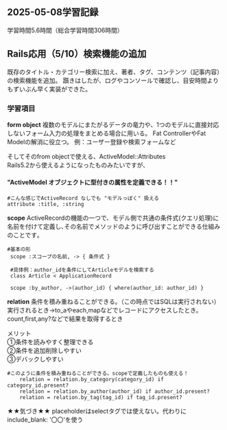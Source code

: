 ## 2025-05-08学習記録
学習時間5.6時間（総合学習時間306時間）
## Rails応用（5/10）検索機能の追加
既存のタイトル・カテゴリー検索に加え、著者、タグ、コンテンツ（記事内容）の検索機能を追加。
躓きはしたが、ログやコンソールで確認し、目安時間よりもずいぶん早く実装ができた。
### 学習項目
**form object**
複数のモデルにまたがるデータの竜力や、1つのモデルに直接対応しないフォーム入力の処理をまとめる場合に用いる。
Fat ControllerやFat Modelの解消に役立つ。
例：ユーザー登録や検索フォームなど

そしてそのfrom objectで使える、ActiveModel::Attributes  
Rails5.2から使えるようになったものみたいですが、
#### "ActiveModel オブジェクトに型付きの属性を定義できる！！"
```
#こんな感じでActiveRecord なしでも "モデルっぽく" 扱える
attribute :title, :string
```

**scope**
ActiveRecordの機能の一つで、モデル側で共通の条件式(クエリ処理)に名前を付けて定義し､その名前でメソッドのように呼び出すことができる仕組みのことです｡
```
#基本の形
 scope :スコープの名前, -> { 条件式 }

 #具体例：author_idを条件にしてArticleモデルを検索する
 class Article < ApplicationRecord

 scope :by_author, ->(author_id) { where(author_id: author_id) }
 ```

**relation**
条件を積み重ねることができる。（この時点ではSQLは実行されない）  
実行されるとき→to_aやeach,mapなどでレコードにアクセスしたとき。count,first,any?などで結果を取得するとき  

メリット  
①条件を読みやすく整理できる  
②条件を追加削除しやすい  
③デバックしやすい  
```
#このように条件を積み重ねることができる。scopeで定義したものも使える！
    relation = relation.by_category(category_id) if category_id.present?
    relation = relation.by_author(author_id) if author_id.present?
    relation = relation.by_tag(tag_id) if tag_id.present?
```

★★気づき★★
placeholderはselectタグでは使えない。代わりにinclude_blank: '〇〇'を使う